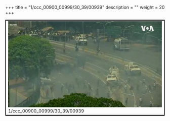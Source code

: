 +++
title = "1/ccc_00900_00999/30_39/00939"
description = ""
weight = 20
+++

<table style="border:2px solid black;max-width:800px;max-height:800px;" 
><tr><td>
<img class="center-fit-jpg"
src="/jpg_/aaa_20190430_NxaOmWaI8sI_00938.jpg">
1/ccc_00900_00999/30_39/00939
</img></td></tr></table>
